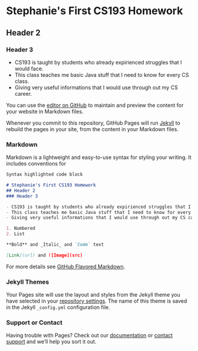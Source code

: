 # Stephanie's First CS193 Homework
## Header 2
### Header 3

- CS193 is taught by students who already expirienced struggles that I would face.
- This class teaches me basic Java stuff that I need to know for every CS class.
- Giving very useful informations that I would use through out my CS career.

You can use the [editor on GitHub](https://github.com/kalutes/CS193_Fall18_Lab1/edit/master/index.md) to maintain and preview the content for your website in Markdown files.

Whenever you commit to this repository, GitHub Pages will run [Jekyll](https://jekyllrb.com/) to rebuild the pages in your site, from the content in your Markdown files.

### Markdown

Markdown is a lightweight and easy-to-use syntax for styling your writing. It includes conventions for

```markdown
Syntax highlighted code block

# Stephanie's First CS193 Homework
## Header 2
### Header 3

- CS193 is taught by students who already expirienced struggles that I would face.
- This class teaches me basic Java stuff that I need to know for every CS class.
- Giving very useful informations that I would use through out my CS career.

1. Numbered
2. List

**Bold** and _Italic_ and `Code` text

[Link](url) and ![Image](src)
```

For more details see [GitHub Flavored Markdown](https://guides.github.com/features/mastering-markdown/).

### Jekyll Themes

Your Pages site will use the layout and styles from the Jekyll theme you have selected in your [repository settings](https://github.com/kalutes/CS193_Fall18_Lab1/settings). The name of this theme is saved in the Jekyll `_config.yml` configuration file.

### Support or Contact

Having trouble with Pages? Check out our [documentation](https://help.github.com/categories/github-pages-basics/) or [contact support](https://github.com/contact) and we’ll help you sort it out.

